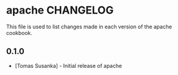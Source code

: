 apache CHANGELOG
================

This file is used to list changes made in each version of the apache cookbook.

0.1.0
-----
- [Tomas Susanka] - Initial release of apache

